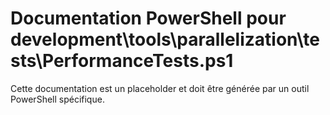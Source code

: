 # Documentation PowerShell pour development\tools\parallelization\tests\PerformanceTests.ps1

Cette documentation est un placeholder et doit être générée par un outil PowerShell spécifique.
